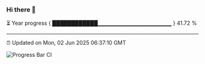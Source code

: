 ### Hi there 👋

⏳ Year progress { ████████████▁▁▁▁▁▁▁▁▁▁▁▁▁▁▁▁▁▁ } 41.72 %

---

⏰ Updated on Mon, 02 Jun 2025 06:37:10 GMT

![Progress Bar CI](https://github.com/ZhaoGui/ZhaoGui/workflows/Progress%20Bar%20CI/badge.svg)
